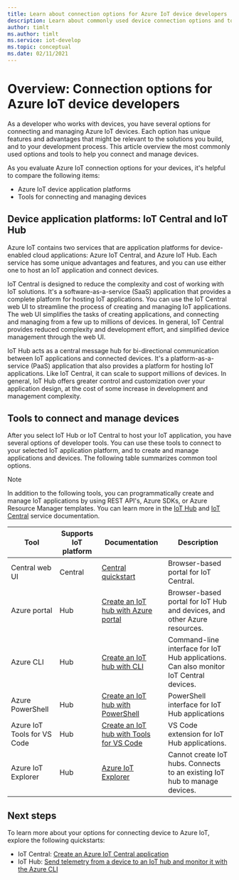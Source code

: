 ```yaml
---
title: Learn about connection options for Azure IoT device developers
description: Learn about commonly used device connection options and tools for Azure IoT device developers.
author: timlt
ms.author: timlt
ms.service: iot-develop
ms.topic: conceptual
ms.date: 02/11/2021
---
```


# Overview: Connection options for Azure IoT device developers
As a developer who works with devices, you have several options for connecting and managing Azure IoT devices. Each option has unique features and advantages that might be relevant to the solutions you build, and to your development process. This article overview the most commonly used options and tools to help you connect and manage  devices.

As you evaluate Azure IoT connection options for your devices, it's helpful to compare the following items:
- Azure IoT device application platforms
- Tools for connecting and managing devices

## Device application platforms: IoT Central and IoT Hub
Azure IoT contains two services that are application platforms for device-enabled cloud applications: Azure IoT Central, and Azure IoT Hub. Each service has some unique advantages and features, and you can use either one to host an IoT application and connect devices.

IoT Central is designed to reduce the complexity and cost of working with IoT solutions. It's a software-as-a-service (SaaS) application that provides a complete platform for hosting IoT applications. You can use the IoT Central web UI to streamline the process of creating and managing IoT applications. The web UI simplifies the tasks of creating applications, and connecting and managing from a few up to millions of devices. In general, IoT Central provides reduced complexity and development effort, and simplified device management through the web UI. 

IoT Hub acts as a central message hub for bi-directional communication between IoT applications and connected devices. It's a platform-as-a-service (PaaS) application that also provides a platform for hosting IoT applications. Like IoT Central, it can scale to support millions of devices. In general, IoT Hub offers greater control and customization over your application design, at the cost of some increase in development and management complexity.

## Tools to connect and manage devices
After you select IoT Hub or IoT Central to host your IoT application, you have several options of developer tools. You can use these tools to connect to your selected IoT application platform, and to create and manage applications and devices. The following table summarizes common tool options. 

> [!NOTE]
> In addition to the following tools, you can programmatically create and manage IoT applications by using REST API's, Azure SDKs, or Azure Resource Manager templates. You can learn more in the [IoT Hub](../iot-hub/about-iot-hub.md) and [IoT Central](../iot-central/core/overview-iot-central.md) service documentation.

|Tool  |Supports IoT platform  |Documentation  |Description  |
|---------|---------|---------|---------|
|Central web UI     | Central | [Central quickstart](../iot-central/core/quick-deploy-iot-central.md) | Browser-based portal for IoT Central. |
|Azure portal     | Hub       | [Create an IoT hub with Azure portal](../iot-hub/iot-hub-create-through-portal.md) | Browser-based portal for IoT Hub and devices, and other Azure resources. |
|Azure CLI     | Hub          | [Create an IoT hub with CLI](../iot-hub/iot-hub-create-using-cli.md) | Command-line interface for IoT Hub applications. Can also monitor IoT Central devices. |
|Azure PowerShell     | Hub   | [Create an IoT hub with PowerShell](../iot-hub/iot-hub-create-using-powershell.md) | PowerShell interface for IoT Hub applications |
|Azure IoT Tools for VS Code  | Hub | [Create an IoT hub with Tools for VS Code](../iot-hub/iot-hub-create-use-iot-toolkit.md) | VS Code extension for IoT Hub applications. |
|Azure IoT Explorer     | Hub | [Azure IoT Explorer](https://github.com/Azure/azure-iot-explorer) | Cannot create IoT hubs. Connects to an existing IoT hub to manage devices. |

## Next steps
To learn more about your options for connecting device to Azure IoT, explore the following quickstarts:
- IoT Central: [Create an Azure IoT Central application](../iot-central/core/quick-deploy-iot-central.md)
- IoT Hub: [Send telemetry from a device to an IoT hub and monitor it with the Azure CLI](../iot-hub/quickstart-send-telemetry-cli.md)